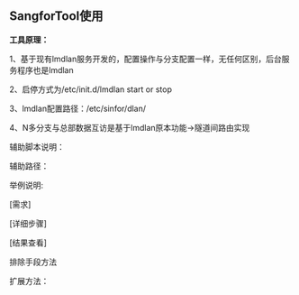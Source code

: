 ## SangforTool使用

**工具原理：**

1、基于现有lmdlan服务开发的，配置操作与分支配置一样，无任何区别，后台服务程序也是lmdlan

2、启停方式为/etc/init.d/lmdlan start or stop

3、lmdlan配置路径：/etc/sinfor/dlan/

4、N多分支与总部数据互访是基于lmdlan原本功能-&gt;隧道间路由实现

辅助脚本说明：

辅助路径：

举例说明:

\[需求\]

\[详细步骤\]

\[结果查看\]

排除手段方法

扩展方法：


